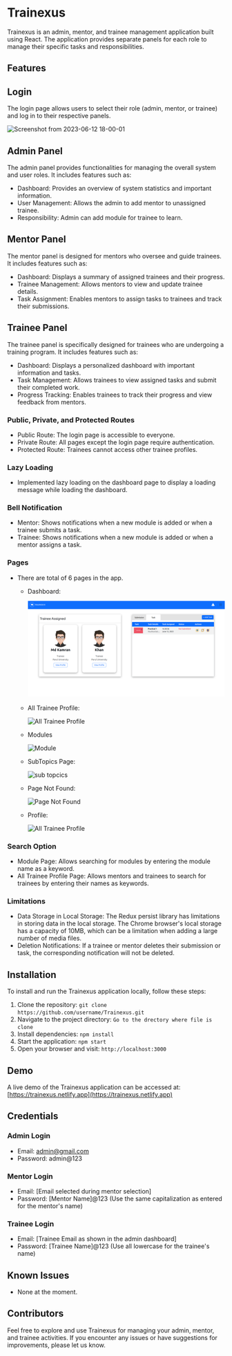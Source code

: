 # Trainexus

Trainexus is an admin, mentor, and trainee management application built using React. The application provides separate panels for each role to manage their specific tasks and responsibilities.

## Features

## Login

The login page allows users to select their role (admin, mentor, or trainee) and log in to their respective panels.

![Screenshot from 2023-06-12 18-00-01](https://github.com/mdkamran25/Role-based-managaement/assets/122250114/45e40ccf-09a1-4126-9675-58388beae233)

## Admin Panel

The admin panel provides functionalities for managing the overall system and user roles. It includes features such as:

- Dashboard: Provides an overview of system statistics and important information.
- User Management: Allows the admin to add mentor to unassigned trainee.
- Responsibility: Admin can add module for trainee to learn.

## Mentor Panel

The mentor panel is designed for mentors who oversee and guide trainees. It includes features such as:

- Dashboard: Displays a summary of assigned trainees and their progress.
- Trainee Management: Allows mentors to view and update trainee details.
- Task Assignment: Enables mentors to assign tasks to trainees and track their submissions.


## Trainee Panel

The trainee panel is specifically designed for trainees who are undergoing a training program. It includes features such as:

- Dashboard: Displays a personalized dashboard with important information and tasks.
- Task Management: Allows trainees to view assigned tasks and submit their completed work.
- Progress Tracking: Enables trainees to track their progress and view feedback from mentors.


### Public, Private, and Protected Routes

- Public Route: The login page is accessible to everyone.
- Private Route: All pages except the login page require authentication.
- Protected Route: Trainees cannot access other trainee profiles.

### Lazy Loading

- Implemented lazy loading on the dashboard page to display a loading message while loading the dashboard.

### Bell Notification

- Mentor: Shows notifications when a new module is added or when a trainee submits a task.
- Trainee: Shows notifications when a new module is added or when a mentor assigns a task.

### Pages
- There are total of 6 pages in the app.
    - Dashboard: 

         <picture>
          <img src="https://github.com/MdKAMRAN7255/Screenshot/blob/67c67794f2302ecefc5ef355c27ee85dbeada9d3/Screenshot%20from%202023-06-12%2018-19-01.png" alt="Dashboard" >
         </picture>

    - All Trainee Profile: 

      <picture>
        <img src="" alt="All Trainee Profile" >
      </picture>

    - Modules

      <picture>
        <img src="" alt="Module" >
      </picture>

    - SubTopics Page: 

      <picture>
        <img src="" alt="sub topcics" >
      </picture>

    - Page Not Found: 

      <picture>
        <img src="" alt="Page Not Found" >
      </picture>

    - Profile: 
 
      <picture>
        <img src="" alt="All Trainee Profile" >
      </picture>


### Search Option

- Module Page: Allows searching for modules by entering the module name as a keyword.
- All Trainee Profile Page: Allows mentors and trainees to search for trainees by entering their names as keywords.



### Limitations

- Data Storage in Local Storage: The Redux persist library has limitations in storing data in the local storage. The Chrome browser's local storage has a capacity of 10MB, which can be a limitation when adding a large number of media files.
- Deletion Notifications: If a trainee or mentor deletes their submission or task, the corresponding notification will not be deleted.

## Installation

To install and run the Trainexus application locally, follow these steps:

1. Clone the repository: `git clone https://github.com/username/Trainexus.git`
2. Navigate to the project directory: `Go to the drectory where file is clone`
3. Install dependencies: `npm install`
4. Start the application: `npm start`
5. Open your browser and visit: `http://localhost:3000`

## Demo

A live demo of the Trainexus application can be accessed at: [https://trainexus.netlify.app](https://trainexus.netlify.app)

## Credentials

### Admin Login

- Email: admin@gmail.com
- Password: admin@123

### Mentor Login

- Email: [Email selected during mentor selection]
- Password: [Mentor Name]@123 (Use the same capitalization as entered for the mentor's name)

### Trainee Login

- Email: [Trainee Email as shown in the admin dashboard]
- Password: [Trainee Name]@123 (Use all lowercase for the trainee's name)

## Known Issues

- None at the moment.

## Contributors

Feel free to explore and use Trainexus for managing your admin, mentor, and trainee activities. If you encounter any issues or have suggestions for improvements, please let us know.



